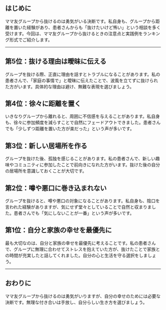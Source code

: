 ## はじめに
ママ友グループから抜けるのは勇気がいる決断です。私自身も、グループから距離を置いた経験があり、患者さんからも「抜けたいけど怖い」という相談を多く受けます。今回は、ママ友グループから抜けるときの注意点と実践例をランキング形式でご紹介します。

---

## 第5位：抜ける理由は曖昧に伝える
グループを抜ける際、正直に理由を話すとトラブルになることがあります。私の患者さんで、「家庭の事情で」と曖昧に伝えたことで、波風を立てずに抜けられた方がいます。具体的な理由は避け、無難な表現を選びましょう。

## 第4位：徐々に距離を置く
いきなりグループから離れると、周囲に不信感を与えることがあります。私自身も、徐々に参加頻度を減らすことで自然にフェードアウトできました。患者さんでも「少しずつ距離を置いた方が楽だった」という声が多いです。

## 第3位：新しい居場所を作る
グループを抜けた後、孤独を感じることがあります。私の患者さんで、新しい趣味やコミュニティに参加したことで前向きになれた方がいます。抜けた後の自分の居場所を意識しておくことが大切です。

## 第2位：噂や悪口に巻き込まれない
グループを抜けると、噂や悪口の対象になることがあります。私自身も、陰口を言われた経験がありますが、気にせず堂々としていることで自然と収まりました。患者さんでも「気にしないことが一番」という声が多いです。

## 第1位：自分と家族の幸せを最優先に
最も大切なのは、自分と家族の幸せを最優先に考えることです。私の患者さんで、グループに無理に合わせてストレスを抱えていた方が、抜けたことで家族との時間が充実したと話してくれました。自分の心と生活を守る選択をしましょう。

---

## おわりに
ママ友グループから抜けるのは勇気がいりますが、自分の幸せのためには必要な決断です。無理な付き合いは手放し、自分らしい生き方を選びましょう。 
